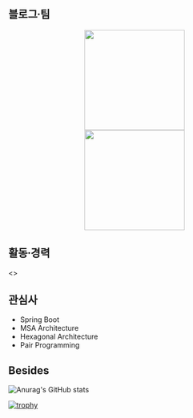## 블로그∙팀
<p align="center"> 
 <a href="https://pcloud.tistory.com/"><img src="https://img.shields.io/badge/Tstory-Blog-FF5722?style=plastic&logo=bloglovin&logoColor=white" width="200px"/></a><br>
 <a href="https://github.com/dev-graft"><img src="https://img.shields.io/badge/DevGraft-0A0A0A?style=plastic&logo=dev.to&logoColor=white"width="200px"/></a>
<p>

 ## 활동∙경력

<>

## 관심사
 - Spring Boot
 - MSA Architecture
 - Hexagonal Architecture
 - Pair Programming
 
## Besides
![Anurag's GitHub stats](https://github-readme-stats.vercel.app/api?username=PCloud63514&show_icons=true&theme=aura_dark&include_all_commits=true)


[![trophy](https://github-profile-trophy.vercel.app/?username=PCloud63514&rank=SECRET,SSS,SS,S,AAA,AA,A&row=1&column=7&no-frame=true)](https://github.com/ryo-ma/github-profile-trophy)

 
